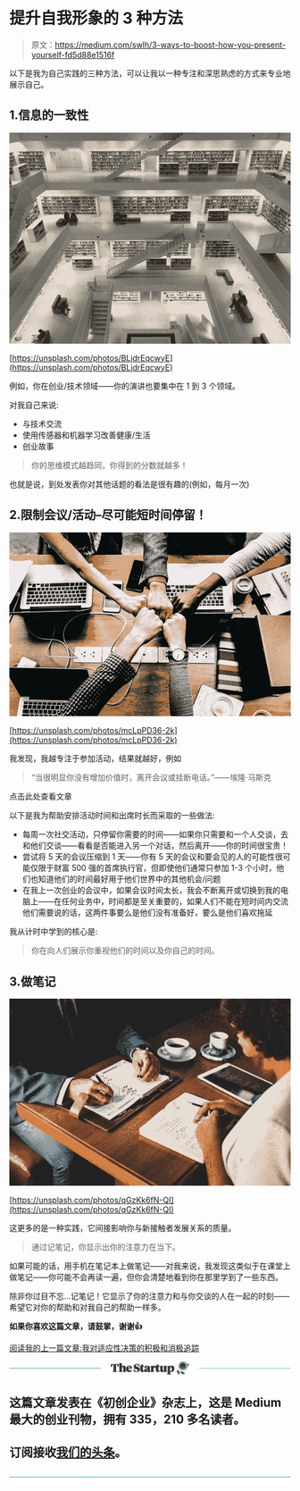 # 提升自我形象的 3 种方法

> 原文：<https://medium.com/swlh/3-ways-to-boost-how-you-present-yourself-fd5d88e1516f>

以下是我为自己实践的三种方法，可以让我以一种专注和深思熟虑的方式来专业地展示自己。

## 1.信息的一致性

![](img/6911f30588b17d8c41d1ce0763f18728.png)

[https://unsplash.com/photos/BLjdrEqcwyE](https://unsplash.com/photos/BLjdrEqcwyE)

例如，你在创业/技术领域——你的演讲也要集中在 1 到 3 个领域。

对我自己来说:

*   与技术交流
*   使用传感器和机器学习改善健康/生活
*   创业故事

> 你的思维模式越趋同，你得到的分数就越多！

也就是说，到处发表你对其他话题的看法是很有趣的(例如，每月一次)

## 2.限制会议/活动–尽可能短时间停留！

![](img/4cb52fa793a5ceb92a186e72640cc442.png)

[https://unsplash.com/photos/mcLpPD36-2k](https://unsplash.com/photos/mcLpPD36-2k)

我发现，我越专注于参加活动，结果就越好，例如

> “当很明显你没有增加价值时，离开会议或挂断电话。”——埃隆·马斯克

点击此处查看文章

以下是我为帮助安排活动时间和出席时长而采取的一些做法:

*   每周一次社交活动，只停留你需要的时间——如果你只需要和一个人交谈，去和他们交谈——看看是否能进入另一个对话，然后离开——你的时间很宝贵！
*   尝试将 5 天的会议压缩到 1 天——你有 5 天的会议和要会见的人的可能性很可能仅限于财富 500 强的首席执行官，但即使他们通常只参加 1-3 个小时，他们也知道他们的时间最好用于他们世界中的其他机会/问题
*   在我上一次创业的会议中，如果会议时间太长，我会不断离开或切换到我的电脑上——在任何业务中，时间都是至关重要的，如果人们不能在短时间内交流他们需要说的话，这两件事要么是他们没有准备好，要么是他们喜欢拖延

我从计时中学到的核心是:

> 你在向人们展示你重视他们的时间以及你自己的时间。

## 3.做笔记

![](img/e90f1ef9c1bfd8a95471692749695ed5.png)

[https://unsplash.com/photos/qGzKk6fN-QI](https://unsplash.com/photos/qGzKk6fN-QI)

这更多的是一种实践，它间接影响你与新接触者发展关系的质量。

> 通过记笔记，你显示出你的注意力在当下。

如果可能的话，用手机在笔记本上做笔记——对我来说，我发现这类似于在课堂上做笔记——你可能不会再读一遍，但你会清楚地看到你在那里学到了一些东西。

除非你过目不忘…记笔记！它显示了你的注意力和与你交谈的人在一起的时刻——希望它对你的帮助和对我自己的帮助一样多。

**如果你喜欢这篇文章，请鼓掌，谢谢👍**

[阅读我的上一篇文章:我对适应性决策的积极和消极追踪](/swlh/my-positive-and-negative-tracking-for-adaptive-decisions-ba1421f58f8a)

[![](img/308a8d84fb9b2fab43d66c117fcc4bb4.png)](https://medium.com/swlh)

## 这篇文章发表在《初创企业》杂志上，这是 Medium 最大的创业刊物，拥有 335，210 多名读者。

## 订阅接收[我们的头条](http://growthsupply.com/the-startup-newsletter/)。

[![](img/b0164736ea17a63403e660de5dedf91a.png)](https://medium.com/swlh)